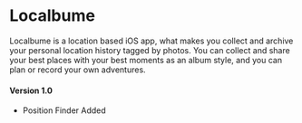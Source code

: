 # Localbume
Localbume is a location based iOS app, what makes you collect and archive your personal location history tagged by photos. You can collect and share your best places with your best moments as an album style, and you can plan or record your own adventures.

#### Version 1.0
* Position Finder Added
